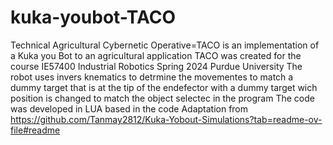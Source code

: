 # kuka-youbot-TACO
Technical Agricultural Cybernetic Operative=TACO is an implementation of a Kuka you Bot to an agricultural application
TACO was created for the course IE57400 Industrial Robotics Spring 2024 Purdue University
The robot uses invers knematics to detrmine the movementes to match a dummy target
that is at the tip of the endefector with a dummy target wich position is changed to match the 
object selectec in the program
The code was developed in LUA based in the code
Adaptation from https://github.com/Tanmay2812/Kuka-Yobout-Simulations?tab=readme-ov-file#readme
